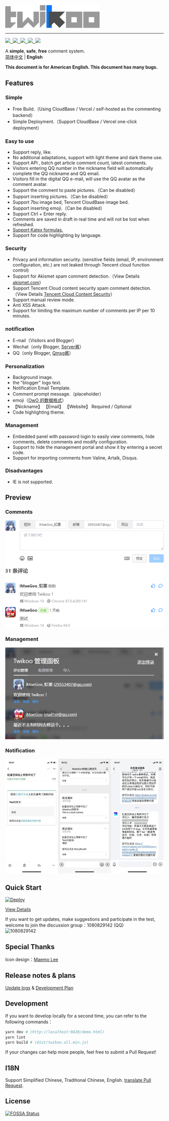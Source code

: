<img src="../static/logo.png" width="300" alt="Twikoo">

----

<style>
  .shields {
    display: inline-block;
  }
</style>

<a href="https://www.npmjs.com/package/twikoo">
  <img class="shields" src="https://img.shields.io/npm/v/twikoo" />&nbsp;
</a>
<a href="https://bundlephobia.com/result?p=twikoo">
  <img class="shields" src="https://img.shields.io/bundlephobia/minzip/twikoo" />&nbsp;
</a>
<a href="https://www.npmjs.com/package/twikoo">
  <img class="shields" src="https://img.shields.io/npm/dt/twikoo" />&nbsp;
</a>
<a href="https://www.jsdelivr.com/package/npm/twikoo">
  <img class="shields" src="https://data.jsdelivr.com/v1/package/npm/twikoo/badge" />&nbsp;
</a>
<a href="https://github.com/imaegoo/twikoo/blob/main/LICENSE">
  <img class="shields" src="https://img.shields.io/npm/l/twikoo" />
</a>

A **simple**, **safe**, **free** comment system.  
[简体中文](/intro) | **English**  

**This document is for American English. This document has many bugs.**

## Features


### Simple

* Free Build.（Using CloudBase / Vercel / self-hosted as the commenting backend）
* Simple Deployment.（Support CloudBase / Vercel one-click deployment）

### Easy to use

* Support reply, like.
* No additional adaptations, support with light theme and dark theme use.
* Support API , batch get article comment count, latest comments.
* Visitors entering QQ number in the nickname field will automatically complete the QQ nickname and QQ email.
* Visitors fill in the digital QQ e-mail, will use the QQ avatar as the comment avatar.
* Support the comment to paste pictures.（Can be disabled）
* Support inserting pictures.（Can be disabled）
* Support 7bu image bed, Tencent CloudBase image bed.
* Support inserting emoji.（Can be disabled）
* Support Ctrl + Enter reply.
* Comments are saved in draft in real time and will not be lost when refreshed.
* [Support Katex formulas.](https://twikoo.js.org/faq.html#%E5%A6%82%E4%BD%95%E5%90%AF%E7%94%A8-katex-%E6%94%AF%E6%8C%81)
* Support for code highlighting by language.

### Security

* Privacy and information security. (sensitive fields (email, IP, environment configuration, etc.) are not leaked through Tencent cloud function control)
* Support for Akismet spam comment detection.（View Details [akismet.com](https://akismet.com/)）
* Support Tencent Cloud content security spam comment detection.（View Details [Tencent Cloud Content Security](https://console.cloud.tencent.com/cms/text/overview)）
* Support manual review mode.
* Anti XSS Attack.
* Support for limiting the maximum number of comments per IP per 10 minutes.

### notification

* E-mail（Visitors and Blogger）
* Wechat（only Blogger, [Server酱](https://sc.ftqq.com/3.version)）
* QQ（only Blogger, [Qmsg酱](https://qmsg.zendee.cn/)）

### Personalization

* Background image.
* the "blogger" logo text.
* Notification Email Template.
* Comment prompt message.（placeholder）
* emoji（[OwO 的数据格式](https://cdn.jsdelivr.net/npm/owo@1.0.2/demo/OwO.json)）
* 【Nickname】 【Email】 【Website】 Required / Optional
* Code highlighting theme.

### Management

* Embedded panel with password login to easily view comments, hide comments, delete comments and modify configuration.
* Support to hide the management portal and show it by entering a secret code.
* Support for importing comments from Valine, Artalk, Disqus.

### Disadvantages

* IE is not supported.

## Preview

### Comments

![Comments](../static/readme-1.png)

### Management

![Management](../static/readme-2.png)

### Notification

![Notification](../static/readme-3.jpg)



## Quick Start

[![Deploy](https://main.qcloudimg.com/raw/67f5a389f1ac6f3b4d04c7256438e44f.svg)](https://console.cloud.tencent.com/tcb/env/index?action=CreateAndDeployCloudBaseProject&appUrl=https%3A%2F%2Fgithub.com%2Fimaegoo%2Ftwikoo&branch=main)

[View Details](https://twikoo.js.org/quick-start.html)


If you want to get updates, make suggestions and participate in the test, welcome to join the discussion group：1080829142 (QQ)  
<img height="300" alt="1080829142"  src="https://www.imaegoo.com/gallery/2020/hello-twikoo.png" />


<!-- ## Contributors -->

## Special Thanks

Icon design：[Maemo Lee](https://www.maemo.cc)

<!-- ## Donate -->

## Release notes & plans

[Update logs](https://github.com/imaegoo/twikoo/releases) & [Development Plan](https://github.com/imaegoo/twikoo/projects/2)

##  Development

If you want to develop locally for a second time, you can refer to the following commands：

``` sh
yarn dev # (http://localhost:9820/demo.html)
yarn lint 
yarn build # (dist/twikoo.all.min.js)
```

If your changes can help more people, feel free to submit a Pull Request!

## I18N

Support Simplified Chinese, Traditional Chinese, English. [translate Pull Request](https://github.com/imaegoo/twikoo/tree/main/src/client/utils/i18n).

## License


[![FOSSA Status](https://app.fossa.com/api/projects/git%2Bgithub.com%2Fimaegoo%2Ftwikoo.svg?type=large)](https://app.fossa.com/projects/git%2Bgithub.com%2Fimaegoo%2Ftwikoo?ref=badge_large)

